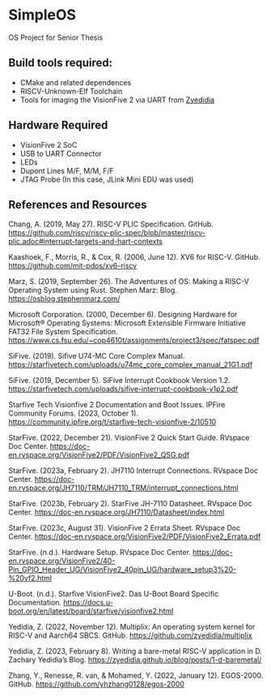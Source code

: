 # SimpleOS
OS Project for Senior Thesis

## Build tools required:
- CMake and related dependences
- RISCV-Unknown-Elf Toolchain
- Tools for imaging the VisionFive 2 via UART from [Zyedidia](https://github.com/zyedidia/blog-code/tree/master/2-baremetal-visionfive)

## Hardware Required
- VisionFive 2 SoC
- USB to UART Connector
- LEDs
- Dupont Lines M/F, M/M, F/F
- JTAG Probe (In this case, JLink Mini EDU was used)

## References and Resources

Chang, A. (2019, May 27). RISC-V PLIC Specification. GitHub. https://github.com/riscv/riscv-plic-spec/blob/master/riscv-plic.adoc#interrupt-targets-and-hart-contexts 

Kaashoek, F., Morris, R., & Cox, R. (2006, June 12). XV6 for RISC-V. GitHub. https://github.com/mit-pdos/xv6-riscv 

Marz, S. (2019, September 26). The Adventures of OS: Making a RISC-V Operating System using Rust. Stephen Marz: Blog. https://osblog.stephenmarz.com/ 

Microsoft Corporation. (2000, December 6). Designing Hardware for Microsoft® Operating Systems: Microsoft Extensible Firmware Initiative FAT32 File System Specification. https://www.cs.fsu.edu/~cop4610t/assignments/project3/spec/fatspec.pdf 

SiFive. (2019). Sifive U74-MC Core Complex Manual. https://starfivetech.com/uploads/u74mc_core_complex_manual_21G1.pdf 

SiFive. (2019, December 5). SiFive Interrupt Cookbook Version 1.2. https://starfivetech.com/uploads/sifive-interrupt-cookbook-v1p2.pdf 

Starfive Tech Visionfive 2 Documentation and Boot Issues. IPFire Community Forums. (2023, October 1). https://community.ipfire.org/t/starfive-tech-visionfive-2/10510 

StarFive. (2022, December 21). VisionFive 2 Quick Start Guide. RVspace Doc Center. https://doc-en.rvspace.org/VisionFive2/PDF/VisionFive2_QSG.pdf 

StarFive. (2023a, February 2). JH7110 Interrupt Connections. RVspace Doc Center. https://doc-en.rvspace.org/JH7110/TRM/JH7110_TRM/interrupt_connections.html 

StarFive. (2023b, February 2). StarFive JH-7110 Datasheet. RVspace Doc Center. https://doc-en.rvspace.org/JH7110/Datasheet/index.html 

StarFive. (2023c, August 31). VisionFive 2 Errata Sheet. RVspace Doc Center. https://doc-en.rvspace.org/VisionFive2/PDF/VisionFive2_Errata.pdf 

StarFive. (n.d.). Hardware Setup. RVspace Doc Center. https://doc-en.rvspace.org/VisionFive2/40-Pin_GPIO_Header_UG/VisionFive2_40pin_UG/hardware_setup3%20-%20vf2.html 

U-Boot. (n.d.). Starfive VisionFive2. Das U-Boot Board Specific Documentation. https://docs.u-boot.org/en/latest/board/starfive/visionfive2.html 

Yedidia, Z. (2022, November 12). Multiplix: An operating system kernel for RISC-V and Aarch64 SBCS. GitHub. https://github.com/zyedidia/multiplix 

Yedidia, Z. (2023, February 8). Writing a bare-metal RISC-V application in D. Zachary Yedidia’s Blog. https://zyedidia.github.io/blog/posts/1-d-baremetal/ 

Zhang, Y., Renesse, R. van, & Mohamed, Y. (2022, January 12). EGOS-2000. GitHub. https://github.com/yhzhang0128/egos-2000 

